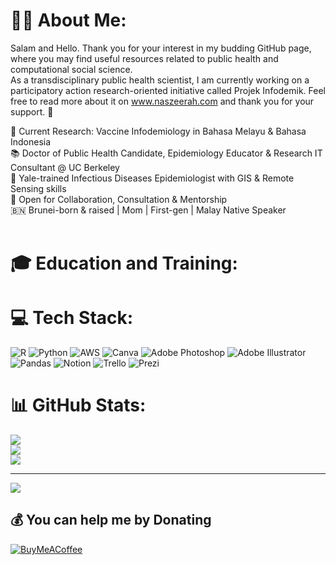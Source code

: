 # 👋🏾 About Me:
Salam and Hello. Thank you for your interest in my budding GitHub page, where you may find useful resources related to public health and computational social science. <br>
As a transdisciplinary public health scientist, I am currently working on a participatory action research-oriented initiative called Projek Infodemik. Feel free to read more about it on www.naszeerah.com and thank you for your support. 🤝

📲 Current Research: Vaccine Infodemiology in Bahasa Melayu & Bahasa Indonesia <br>
📚 Doctor of Public Health Candidate, Epidemiology Educator & Research IT Consultant @ UC Berkeley<br>
🦠 Yale-trained Infectious Diseases Epidemiologist with GIS & Remote Sensing skills<br>
🤝 Open for Collaboration, Consultation & Mentorship<br>
🇧🇳 Brunei-born & raised | Mom | First-gen | Malay Native Speaker<br><br>


# 🎓 Education and Training:



# 💻 Tech Stack:
![R](https://img.shields.io/badge/r-%23276DC3.svg?style=for-the-badge&logo=r&logoColor=white) ![Python](https://img.shields.io/badge/python-3670A0?style=for-the-badge&logo=python&logoColor=ffdd54) ![AWS](https://img.shields.io/badge/AWS-%23FF9900.svg?style=for-the-badge&logo=amazon-aws&logoColor=white) ![Canva](https://img.shields.io/badge/Canva-%2300C4CC.svg?style=for-the-badge&logo=Canva&logoColor=white) ![Adobe Photoshop](https://img.shields.io/badge/adobephotoshop-%2331A8FF.svg?style=for-the-badge&logo=adobephotoshop&logoColor=white) ![Adobe Illustrator](https://img.shields.io/badge/adobeillustrator-%23FF9A00.svg?style=for-the-badge&logo=adobeillustrator&logoColor=white) ![Pandas](https://img.shields.io/badge/pandas-%23150458.svg?style=for-the-badge&logo=pandas&logoColor=white) ![Notion](https://img.shields.io/badge/Notion-%23000000.svg?style=for-the-badge&logo=notion&logoColor=white) ![Trello](https://img.shields.io/badge/Trello-%23026AA7.svg?style=for-the-badge&logo=Trello&logoColor=white) ![Prezi](https://img.shields.io/badge/Prezi-%23000000.svg?style=for-the-badge&logo=Prezi&logoColor=white)
# 📊 GitHub Stats:
![](https://github-readme-stats.vercel.app/api?username=naszeerah&theme=buefy&hide_border=false&include_all_commits=false&count_private=false)<br/>
![](https://github-readme-streak-stats.herokuapp.com/?user=naszeerah&theme=buefy&hide_border=false)<br/>
![](https://github-readme-stats.vercel.app/api/top-langs/?username=naszeerah&theme=buefy&hide_border=false&include_all_commits=false&count_private=false&layout=compact)

---
[![](https://visitcount.itsvg.in/api?id=naszeerah&icon=9&color=1)](https://visitcount.itsvg.in)

  ## 💰 You can help me by Donating
  [![BuyMeACoffee](https://img.shields.io/badge/Buy%20Me%20a%20Coffee-ffdd00?style=for-the-badge&logo=buy-me-a-coffee&logoColor=black)](https://buymeacoffee.com/naszeerah) 

  
